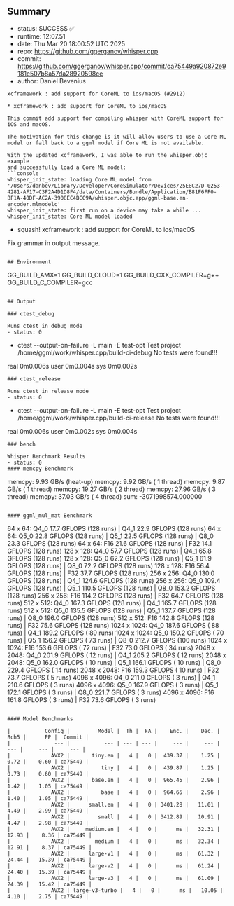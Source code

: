 ## Summary

- status:  SUCCESS ✅
- runtime: 12:07.51
- date:    Thu Mar 20 18:00:52 UTC 2025
- repo:    https://github.com/ggerganov/whisper.cpp
- commit:  https://github.com/ggerganov/whisper.cpp/commit/ca75449a920872e9181e507b8a57da28920598ce
- author:  Daniel Bevenius
```
xcframework : add support for CoreML to ios/macOS (#2912)

* xcframework : add support for CoreML to ios/macOS

This commit add support for compiling whisper with CoreML support for
iOS and macOS.

The motivation for this change is it will allow users to use a Core ML
model or fall back to a ggml model if Core ML is not available.

With the updated xcframework, I was able to run the whisper.objc example
and successfully load a Core ML model:
```console
whisper_init_state: loading Core ML model from '/Users/danbev/Library/Developer/CoreSimulator/Devices/25E8C27D-0253-4281-AF17-C3F2A4D1D8F4/data/Containers/Bundle/Application/B81F6FF0-BF1A-40DF-AC2A-3908EC4BCC9A/whisper.objc.app/ggml-base.en-encoder.mlmodelc'
whisper_init_state: first run on a device may take a while ...
whisper_init_state: Core ML model loaded
```

* squash! xcframework : add support for CoreML to ios/macOS

Fix grammar in output message.
```

## Environment

```
GG_BUILD_AMX=1
GG_BUILD_CLOUD=1
GG_BUILD_CXX_COMPILER=g++
GG_BUILD_C_COMPILER=gcc
```

## Output

### ctest_debug

Runs ctest in debug mode
- status: 0
```
+ ctest --output-on-failure -L main -E test-opt
Test project /home/ggml/work/whisper.cpp/build-ci-debug
No tests were found!!!

real	0m0.006s
user	0m0.004s
sys	0m0.002s
```
### ctest_release

Runs ctest in release mode
- status: 0
```
+ ctest --output-on-failure -L main -E test-opt
Test project /home/ggml/work/whisper.cpp/build-ci-release
No tests were found!!!

real	0m0.006s
user	0m0.002s
sys	0m0.004s
```
### bench

Whisper Benchmark Results
- status: 0
#### memcpy Benchmark

```
memcpy:    9.93 GB/s (heat-up)
memcpy:    9.92 GB/s ( 1 thread)
memcpy:    9.87 GB/s ( 1 thread)
memcpy:   19.27 GB/s ( 2 thread)
memcpy:   27.96 GB/s ( 3 thread)
memcpy:   37.03 GB/s ( 4 thread)
sum:    -3071998574.000000
```

#### ggml_mul_mat Benchmark

```
  64 x   64: Q4_0    17.7 GFLOPS (128 runs) | Q4_1    22.9 GFLOPS (128 runs)
  64 x   64: Q5_0    22.8 GFLOPS (128 runs) | Q5_1    22.5 GFLOPS (128 runs) | Q8_0    23.3 GFLOPS (128 runs)
  64 x   64: F16     21.6 GFLOPS (128 runs) | F32     14.1 GFLOPS (128 runs)
 128 x  128: Q4_0    57.7 GFLOPS (128 runs) | Q4_1    65.8 GFLOPS (128 runs)
 128 x  128: Q5_0    62.2 GFLOPS (128 runs) | Q5_1    61.9 GFLOPS (128 runs) | Q8_0    72.2 GFLOPS (128 runs)
 128 x  128: F16     56.4 GFLOPS (128 runs) | F32     37.7 GFLOPS (128 runs)
 256 x  256: Q4_0   130.0 GFLOPS (128 runs) | Q4_1   124.6 GFLOPS (128 runs)
 256 x  256: Q5_0   109.4 GFLOPS (128 runs) | Q5_1   110.5 GFLOPS (128 runs) | Q8_0   153.2 GFLOPS (128 runs)
 256 x  256: F16    114.2 GFLOPS (128 runs) | F32     64.7 GFLOPS (128 runs)
 512 x  512: Q4_0   167.3 GFLOPS (128 runs) | Q4_1   165.7 GFLOPS (128 runs)
 512 x  512: Q5_0   135.5 GFLOPS (128 runs) | Q5_1   137.7 GFLOPS (128 runs) | Q8_0   196.0 GFLOPS (128 runs)
 512 x  512: F16    142.8 GFLOPS (128 runs) | F32     75.6 GFLOPS (128 runs)
1024 x 1024: Q4_0   187.6 GFLOPS ( 88 runs) | Q4_1   189.2 GFLOPS ( 89 runs)
1024 x 1024: Q5_0   150.2 GFLOPS ( 70 runs) | Q5_1   156.2 GFLOPS ( 73 runs) | Q8_0   212.7 GFLOPS (100 runs)
1024 x 1024: F16    153.6 GFLOPS ( 72 runs) | F32     73.0 GFLOPS ( 34 runs)
2048 x 2048: Q4_0   201.9 GFLOPS ( 12 runs) | Q4_1   205.2 GFLOPS ( 12 runs)
2048 x 2048: Q5_0   162.0 GFLOPS ( 10 runs) | Q5_1   166.1 GFLOPS ( 10 runs) | Q8_0   229.4 GFLOPS ( 14 runs)
2048 x 2048: F16    159.3 GFLOPS ( 10 runs) | F32     73.7 GFLOPS (  5 runs)
4096 x 4096: Q4_0   211.0 GFLOPS (  3 runs) | Q4_1   210.6 GFLOPS (  3 runs)
4096 x 4096: Q5_0   167.9 GFLOPS (  3 runs) | Q5_1   172.1 GFLOPS (  3 runs) | Q8_0   221.7 GFLOPS (  3 runs)
4096 x 4096: F16    161.8 GFLOPS (  3 runs) | F32     73.6 GFLOPS (  3 runs)
```

#### Model Benchmarks

|           Config |         Model |  Th |  FA |    Enc. |    Dec. |    Bch5 |      PP |  Commit |
|              --- |           --- | --- | --- |     --- |     --- |     --- |     --- |     --- |
|             AVX2 |       tiny.en |   4 |   0 |  439.37 |    1.25 |    0.72 |    0.60 | ca75449 |
|             AVX2 |          tiny |   4 |   0 |  439.87 |    1.25 |    0.73 |    0.60 | ca75449 |
|             AVX2 |       base.en |   4 |   0 |  965.45 |    2.96 |    1.42 |    1.05 | ca75449 |
|             AVX2 |          base |   4 |   0 |  964.65 |    2.96 |    1.40 |    1.05 | ca75449 |
|             AVX2 |      small.en |   4 |   0 | 3401.28 |   11.01 |    4.49 |    2.99 | ca75449 |
|             AVX2 |         small |   4 |   0 | 3412.89 |   10.91 |    4.47 |    2.98 | ca75449 |
|             AVX2 |     medium.en |   4 |   0 |      ms |   32.31 |   12.93 |    8.36 | ca75449 |
|             AVX2 |        medium |   4 |   0 |      ms |   32.34 |   12.91 |    8.37 | ca75449 |
|             AVX2 |      large-v1 |   4 |   0 |      ms |   61.32 |   24.44 |   15.39 | ca75449 |
|             AVX2 |      large-v2 |   4 |   0 |      ms |   61.24 |   24.40 |   15.39 | ca75449 |
|             AVX2 |      large-v3 |   4 |   0 |      ms |   61.09 |   24.39 |   15.42 | ca75449 |
|             AVX2 | large-v3-turbo |   4 |   0 |      ms |   10.05 |    4.10 |    2.75 | ca75449 |

